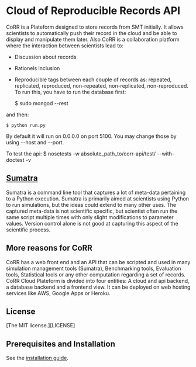 # Cloud of Reproducible Records API

CoRR is a Plateform designed to store records from SMT initially.
It allows scientists to automatically push their record in the cloud
and be able to display and manipulate them later. Also CoRR is a 
collaboration platform where the interaction between scientists lead to:
- Discussion about records
- Rationels inclusion
- Reproducible tags between each couple of records as: repeated, replicated,
reproduced, non-repeated, non-replicated, non-reproduced.
To run this, you have to run the database first:

    $ sudo mongod --rest

and then:

    $ python run.py

By default it will run on 0.0.0.0 on port 5100. You may
change those by using --host and --port.

To test the api:
    $ nosetests -w absolute_path_to/corr-api/test/ --with-doctest -v

## [Sumatra]()

Sumatra is a command line tool that captures a lot of meta-data
pertaining to a Python execution. Sumatra is primarily aimed at
scientists using Python to run simulations, but the ideas could extend
to many other uses. The captured meta-data is not scientific specific,
but scientist often run the same script multiple times with only
slight modifications to parameter values. Version control alone is not
good at capturing this aspect of the scientific process.

## More reasons for CoRR

CoRR has a web front end and an API that can be scripted and 
used in many simulation management tools (Sumatra), Benchmarking tools,
Evaluation tools, Statistical tools or any other computation regarding
a set of records. CoRR Cloud Plateform is divided into four entities: A
cloud and api backend, a database backend and a frontend view. It can 
be deployed on web hosting services like AWS, Google Apps or Heroku.

## License

[The MIT license.][LICENSE]

## Prerequisites and Installation

See the [installation guide](INSTALLATION.md).